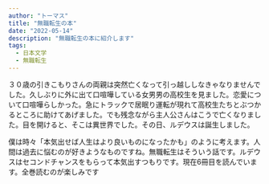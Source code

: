 ```yaml
---
author: "トーマス"
title: "無職転生の本"
date: "2022-05-14"
description: "無職転生の本に紹介します"
tags:
  - 日本文学
  - 無職転生
---
```


３０歳の引きこもりさんの両親は突然亡くなって引っ越ししなきゃなりませんでした。久しぶりに外に出て口喧嘩している女男男の高校生を見ました。恋愛について口喧嘩らしかった。急にトラックで居眠り運転が現れて高校生たちとぶつかるところに助けてあげました。でも残念ながら主人公さんはこうで亡くなりました。目を開けると、そこは異世界でした。その日、ルデウスは誕生しました。

僕は時々「本気出せば人生はより良いものになったかも」のように考えます。人間は過去に悩むのが好きようなものですね。無職転生はそういう話です。ルデウスはセコンドチャンスをもらって本気出すつもりです。現在6冊目を読んでいます。全巻読むのが楽しみです
